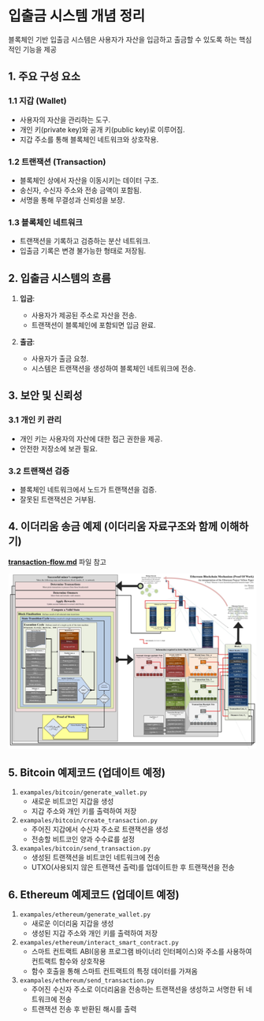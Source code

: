# 입출금 시스템 개념 정리

블록체인 기반 입출금 시스템은 사용자가 자산을 입금하고 출금할 수 있도록 하는 핵심적인 기능을 제공

## 1. 주요 구성 요소

### 1.1 지갑 (Wallet)
- 사용자의 자산을 관리하는 도구.
- 개인 키(private key)와 공개 키(public key)로 이루어짐.
- 지갑 주소를 통해 블록체인 네트워크와 상호작용.

### 1.2 트랜잭션 (Transaction)
- 블록체인 상에서 자산을 이동시키는 데이터 구조.
- 송신자, 수신자 주소와 전송 금액이 포함됨.
- 서명을 통해 무결성과 신뢰성을 보장.

### 1.3 블록체인 네트워크
- 트랜잭션을 기록하고 검증하는 분산 네트워크.
- 입출금 기록은 변경 불가능한 형태로 저장됨.


## 2. 입출금 시스템의 흐름

1. **입금**:
   - 사용자가 제공된 주소로 자산을 전송.
   - 트랜잭션이 블록체인에 포함되면 입금 완료.

2. **출금**:
   - 사용자가 출금 요청.
   - 시스템은 트랜잭션을 생성하여 블록체인 네트워크에 전송.


## 3. 보안 및 신뢰성

### 3.1 개인 키 관리
- 개인 키는 사용자의 자산에 대한 접근 권한을 제공.
- 안전한 저장소에 보관 필요.

### 3.2 트랜잭션 검증
- 블록체인 네트워크에서 노드가 트랜잭션을 검증.
- 잘못된 트랜잭션은 거부됨.

## 4. 이더리움 송금 예제 (이더리움 자료구조와 함께 이해하기)

**[transaction-flow.md](./transaction-flow.md)** 파일 참고

![EthereumMechanism.jpg](./resources/EthereumMechanism.jpg)

## 5. Bitcoin 예제코드 (업데이트 예정)

1. `exampales/bitcoin/generate_wallet.py`
    - 새로운 비트코인 지갑을 생성
    - 지갑 주소와 개인 키를 출력하여 저장
1. `exampales/bitcoin/create_transaction.py`
    - 주어진 지갑에서 수신자 주소로 트랜잭션을 생성
    - 전송할 비트코인 양과 수수료를 설정
1. `exampales/bitcoin/send_transaction.py`
    - 생성된 트랜잭션을 비트코인 네트워크에 전송
    - UTXO(사용되지 않은 트랜잭션 출력)를 업데이트한 후 트랜잭션을 전송


## 6. Ethereum 예제코드 (업데이트 예정)

1. `exampales/ethereum/generate_wallet.py`
    - 새로운 이더리움 지갑을 생성
    - 생성된 지갑 주소와 개인 키를 출력하여 저장
1. `exampales/ethereum/interact_smart_contract.py`
    - 스마트 컨트랙트 ABI(응용 프로그램 바이너리 인터페이스)와 주소를 사용하여 컨트랙트 함수와 상호작용
    - 함수 호출을 통해 스마트 컨트랙트의 특정 데이터를 가져옴
1. `exampales/ethereum/send_transaction.py`
    - 주어진 수신자 주소로 이더리움을 전송하는 트랜잭션을 생성하고 서명한 뒤 네트워크에 전송
    - 트랜잭션 전송 후 반환된 해시를 출력